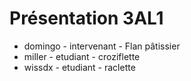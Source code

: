 # Présentation 3AL1

- domingo - intervenant - Flan pâtissier
- miller - etudiant - croziflette
- wissdx - etudiant - raclette